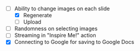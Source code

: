 - [ ] Ability to change images on each slide
  - [X] Regenerate
  - [ ] Upload
- [ ] Randomness on selecting images
- [ ] Streaming in "Inspire Me!" action
- [X] Connecting to Google for saving to Google Docs
